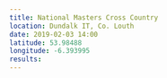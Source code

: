 ```yaml
---
title: National Masters Cross Country
location: Dundalk IT, Co. Louth
date: 2019-02-03 14:00
latitude: 53.98488 
longitude: -6.393995
results:
---
```

